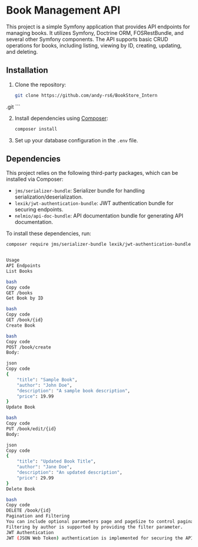 # Book Management API

This project is a simple Symfony application that provides API endpoints for managing books. It utilizes Symfony, Doctrine ORM, FOSRestBundle, and several other Symfony components. The API supports basic CRUD operations for books, including listing, viewing by ID, creating, updating, and deleting.

## Installation

1. Clone the repository:

    ```bash
    git clone https://github.com/andy-rs6/BookStore_Intern
.git
    ```

2. Install dependencies using [Composer](https://getcomposer.org/):

    ```bash
    composer install
    ```

3. Set up your database configuration in the `.env` file.



## Dependencies

This project relies on the following third-party packages, which can be installed via Composer:

- `jms/serializer-bundle`: Serializer bundle for handling serialization/deserialization.
- `lexik/jwt-authentication-bundle`: JWT authentication bundle for securing endpoints.
- `nelmio/api-doc-bundle`: API documentation bundle for generating API documentation.

To install these dependencies, run:

```bash
composer require jms/serializer-bundle lexik/jwt-authentication-bundle nelmio/api-doc-bundle


Usage
API Endpoints
List Books

bash
Copy code
GET /books
Get Book by ID

bash
Copy code
GET /book/{id}
Create Book

bash
Copy code
POST /book/create
Body:

json
Copy code
{
    "title": "Sample Book",
    "author": "John Doe",
    "description": "A sample book description",
    "price": 19.99
}
Update Book

bash
Copy code
PUT /book/edit/{id}
Body:

json
Copy code
{
    "title": "Updated Book Title",
    "author": "Jane Doe",
    "description": "An updated description",
    "price": 29.99
}
Delete Book

bash
Copy code
DELETE /book/{id}
Pagination and Filtering
You can include optional parameters page and pageSize to control pagination.
Filtering by author is supported by providing the filter parameter.
JWT Authentication
JWT (JSON Web Token) authentication is implemented for securing the API. To authenticate, obtain a JWT token by making a request to the /api/login_check endpoint with valid credentials.
